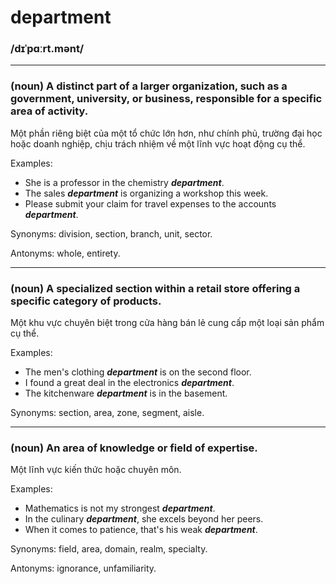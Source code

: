 # department

### /dɪˈpɑːrt.mənt/

---

### (noun) A distinct part of a larger organization, such as a government, university, or business, responsible for a specific area of activity.

Một phần riêng biệt của một tổ chức lớn hơn, như chính phủ, trường đại học hoặc doanh nghiệp, chịu trách nhiệm về một lĩnh vực hoạt động cụ thể.

Examples:
- She is a professor in the chemistry **_department_**.
- The sales **_department_** is organizing a workshop this week.
- Please submit your claim for travel expenses to the accounts **_department_**.

Synonyms: division, section, branch, unit, sector.

Antonyms: whole, entirety.

---

### (noun) A specialized section within a retail store offering a specific category of products.

Một khu vực chuyên biệt trong cửa hàng bán lẻ cung cấp một loại sản phẩm cụ thể.

Examples:
- The men's clothing **_department_** is on the second floor.
- I found a great deal in the electronics **_department_**.
- The kitchenware **_department_** is in the basement.

Synonyms: section, area, zone, segment, aisle.

---

### (noun) An area of knowledge or field of expertise.

Một lĩnh vực kiến thức hoặc chuyên môn.

Examples:
- Mathematics is not my strongest **_department_**.
- In the culinary **_department_**, she excels beyond her peers.
- When it comes to patience, that's his weak **_department_**.

Synonyms: field, area, domain, realm, specialty.

Antonyms: ignorance, unfamiliarity.